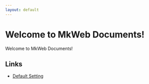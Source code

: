 ```yaml
---
layout: default
---
```


# Welcome to MkWeb Documents!

Welcome to MkWeb Documents!

Links
-----

- [Default Setting][1]

[1]: [/configs/default.html]